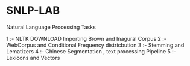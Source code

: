 # SNLP-LAB
Natural Language Processing Tasks

1 :- NLTK DOWNLOAD Importing Brown and Inagural Corpus
2 :- WebCorpus and Conditional Frequency districbution
3 :- Stemming and Lematizers
4 :- Chinese Segmentation , text processing Pipeline
5 :- Lexicons and Vectors


